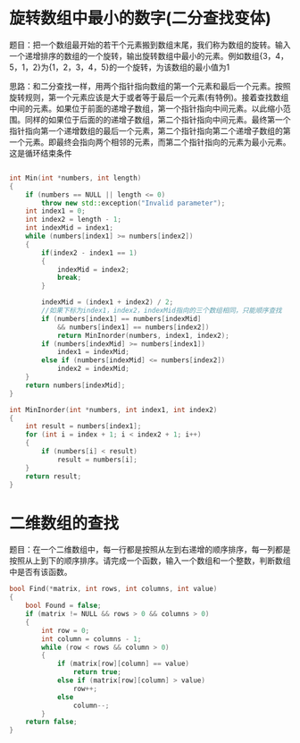 # 旋转数组中最小的数字\(二分查找变体\)

题目：把一个数组最开始的若干个元素搬到数组末尾，我们称为数组的旋转。输入一个递增排序的数组的一个旋转，输出旋转数组中最小的元素。例如数组{3，4，5，1，2}为{1，2，3，4，5}的一个旋转，为该数组的最小值为1

思路：和二分查找一样，用两个指针指向数组的第一个元素和最后一个元素。按照旋转规则，第一个元素应该是大于或者等于最后一个元素\(有特例\)。接着查找数组中间的元素。如果位于前面的递增子数组，第一个指针指向中间元素。以此缩小范围。同样的如果位于后面的的递增子数组，第二个指针指向中间元素。最终第一个指针指向第一个递增数组的最后一个元素，第二个指针指向第二个递增子数组的第一个元素。即最终会指向两个相邻的元素，而第二个指针指向的元素为最小元素。这是循环结束条件

```cpp

int Min(int *numbers, int length)
{
    if (numbers == NULL || length <= 0)
        throw new std::exception("Invalid parameter");
    int index1 = 0;
    int index2 = length - 1;
    int indexMid = index1;
    while (numbers[index1] >= numbers[index2])
    {
        if(index2 - index1 == 1)
        {   
            indexMid = index2;     
            break;
        }

        indexMid = (index1 + index2) / 2;
        //如果下标为index1，index2，indexMid指向的三个数组相同，只能顺序查找
        if (numbers[index1] == numbers[indexMid] 
            && numbers[index1] == numbers[index2])
            return MinInorder(numbers, index1, index2);
        if (numbers[indexMid] >= numbers[index1])
            index1 = indexMid;
        else if (numbers[indexMid] <= numbers[index2])
            index2 = indexMid;
    }
    return numbers[indexMid];
}

int MinInorder(int *numbers, int index1, int index2)
{
    int result = numbers[index1];
    for (int i = index + 1; i < index2 + 1; i++)
    {
        if (numbers[i] < result)
            result = numbers[i];
    }
    return result;
}


```

# 二维数组的查找

题目：在一个二维数组中，每一行都是按照从左到右递增的顺序排序，每一列都是按照从上到下的顺序排序。请完成一个函数，输入一个数组和一个整数，判断数组中是否有该函数。

```cpp
bool Find(*matrix, int rows, int columns, int value)
{
    bool Found = false;
    if (matrix != NULL && rows > 0 && columns > 0)
    {    
        int row = 0;
        int column = columns - 1;
        while (row < rows && column > 0)
        {
            if (matrix[row][column] == value)
                return true;
            else if (matrix[row][column] > value)
                row++;
            else
                column--;
        }
    return false;
}
```



